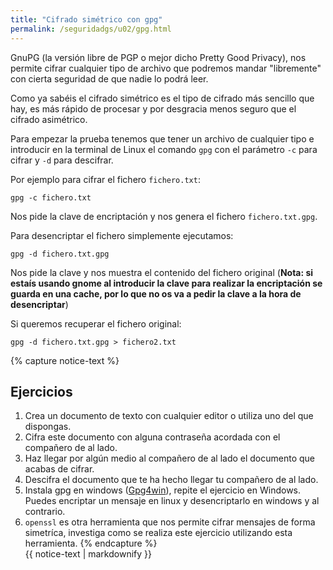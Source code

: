 ```yaml
---
title: "Cifrado simétrico con gpg"
permalink: /seguridadgs/u02/gpg.html
---
```


GnuPG (la versión libre de PGP o mejor dicho Pretty Good Privacy), nos permite cifrar cualquier tipo de archivo que podremos mandar "libremente" con cierta seguridad de que nadie lo podrá leer. 

Como ya sabéis el cifrado simétrico es el tipo de cifrado más sencillo que hay, es más rápido de procesar y por desgracia menos seguro que el cifrado asimétrico.

Para empezar la prueba tenemos que tener un archivo de cualquier tipo e introducir en la terminal de Linux el comando `gpg` con el parámetro `-c` para cifrar y `-d` para descifrar.

Por ejemplo para cifrar el fichero `fichero.txt`:

    gpg -c fichero.txt

Nos pide la clave de encriptación y nos genera el fichero `fichero.txt.gpg`.

Para desencriptar el fichero simplemente ejecutamos:

    gpg -d fichero.txt.gpg

Nos pide la clave y nos muestra el contenido del fichero original (**Nota: si estaís usando gnome al introducir la clave para realizar la encriptación se guarda en una cache, por lo que no os va a pedir la clave a la hora de desencriptar**)

Si queremos recuperar el fichero original:

    gpg -d fichero.txt.gpg > fichero2.txt

{% capture notice-text %}
## Ejercicios

1. Crea un documento de texto con cualquier editor o utiliza uno del que dispongas.
2. Cifra este documento con alguna contraseña acordada con el compañero de al lado.
3. Haz llegar por algún medio al compañero de al lado el documento que acabas de cifrar.
4. Descifra el documento que te ha hecho llegar tu compañero de al lado.
5. Instala gpg en windows ([Gpg4win](https://gnupg.org/download/)), repite el ejercicio en Windows. Puedes encriptar un mensaje en linux y desencriptarlo en windows y al contrario.
6. `openssl` es otra herramienta que nos permite cifrar mensajes de forma simetríca, investiga como se realiza este ejercicio utilizando esta herramienta.
{% endcapture %}<div class="notice--info">{{ notice-text | markdownify }}</div>
